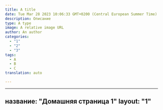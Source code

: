 ```yaml
---
title: A title
date: Tue Mar 28 2023 10:06:33 GMT+0200 (Central European Summer Time)
description: Описание
type: A type
image: A relative image URL
author: An author
categories:
  - "1"
  - "2"
  - "3"
tags:
  - A
  - B
  - C
translation: auto

---
```

---
название: "Домашняя страница 1"
layout: "1"
---